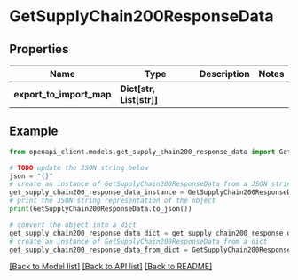 # GetSupplyChain200ResponseData


## Properties

Name | Type | Description | Notes
------------ | ------------- | ------------- | -------------
**export_to_import_map** | **Dict[str, List[str]]** |  | 

## Example

```python
from openapi_client.models.get_supply_chain200_response_data import GetSupplyChain200ResponseData

# TODO update the JSON string below
json = "{}"
# create an instance of GetSupplyChain200ResponseData from a JSON string
get_supply_chain200_response_data_instance = GetSupplyChain200ResponseData.from_json(json)
# print the JSON string representation of the object
print(GetSupplyChain200ResponseData.to_json())

# convert the object into a dict
get_supply_chain200_response_data_dict = get_supply_chain200_response_data_instance.to_dict()
# create an instance of GetSupplyChain200ResponseData from a dict
get_supply_chain200_response_data_from_dict = GetSupplyChain200ResponseData.from_dict(get_supply_chain200_response_data_dict)
```
[[Back to Model list]](../README.md#documentation-for-models) [[Back to API list]](../README.md#documentation-for-api-endpoints) [[Back to README]](../README.md)


